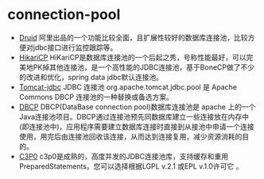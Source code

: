 # connection-pool


* [Druid](https://github.com/alibaba/druid/wiki/%E9%A6%96%E9%A1%B5)
阿里出品的一个功能比较全面，且扩展性较好的数据库连接池，比较方便对jdbc接口进行监控跟踪等。
* [HikariCP](https://github.com/brettwooldridge/HikariCP)
HiKariCP是数据库连接池的一个后起之秀，号称性能最好，可以完美地PK掉其他连接池，是一个高性能的JDBC连接池，基于BoneCP做了不少的改进和优化，spring data jdbc默认连接池。
* [Tomcat-jdbc](https://tomcat.apache.org/tomcat-7.0-doc/jdbc-pool.html)
JDBC 连接池 org.apache.tomcat.jdbc.pool 是 Apache Commons DBCP 连接池的一种替换或备选方案。
* [DBCP](https://commons.apache.org/dbcp/configuration.html)
DBCP(DataBase connection pool)数据库连接池是 apache 上的一个Java连接池项目。DBCP通过连接池预先同数据库建立一些连接放在内存中(即连接池中)，应用程序需要建立数据库连接时直接到从接池中申请一个连接使用，用完后由连接池回收该连接，从而达到连接复用，减少资源消耗的目的。
* [C3P0](https://www.mchange.com/projects/c3p0/)
c3p0是成熟的，高度并发的JDBC连接池库，支持缓存和重用PreparedStatements。您可以选择根据LGPL v.2.1 或EPL v.1.0许可它 。
